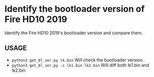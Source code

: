 # Identify the bootloader version of Fire HD10 2019
Identify the Fire HD10 2019's bootloader version and compare them.

## USAGE ##
* ```python3 get_bl_ver.py lk.bin``` Will check the bootloader version.
* ```python3 get_bl_ver.py -c lk1.bin lk2.bin``` Will diff both lk1.bin and lk2.bin
